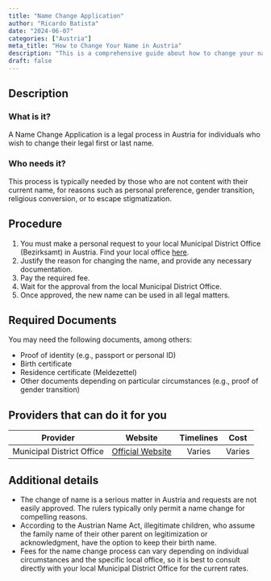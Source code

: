 ```yaml
---
title: "Name Change Application"
author: "Ricardo Batista"
date: "2024-06-07"
categories: ["Austria"]
meta_title: "How to Change Your Name in Austria"
description: "This is a comprehensive guide about how to change your name in Austria, including the detailed procedure, required documents, service providers and relevant tips."
draft: false
---
```

## Description
### What is it?
A Name Change Application is a legal process in Austria for individuals who wish to change their legal first or last name. 

### Who needs it?
This process is typically needed by those who are not content with their current name, for reasons such as personal preference, gender transition, religious conversion, or to escape stigmatization. 

## Procedure
1. You must make a personal request to your local Municipal District Office (Bezirksamt) in Austria. Find your local office [here](https://www.oesterreich.gv.at/kontakte/).
2. Justify the reason for changing the name, and provide any necessary documentation.
3. Pay the required fee.
4. Wait for the approval from the local Municipal District Office.
5. Once approved, the new name can be used in all legal matters.

## Required Documents
You may need the following documents, among others:
- Proof of identity (e.g., passport or personal ID)
- Birth certificate
- Residence certificate (Meldezettel)
- Other documents depending on particular circumstances (e.g., proof of gender transition)

## Providers that can do it for you

| Provider        |     Website     |     Timelines    |       Cost      |
| --------------- | --------------- |  :-------------: | :-------------: |
| Municipal District Office      |  [Official Website](https://www.oesterreich.gv.at/kontakte/)       |      Varies      |        Varies       |

## Additional details
- The change of name is a serious matter in Austria and requests are not easily approved. The rulers typically only permit a name change for compelling reasons.
- According to the Austrian Name Act, illegitimate children, who assume the family name of their other parent on legitimization or acknowledgment, have the option to keep their birth name.
- Fees for the name change process can vary depending on individual circumstances and the specific local office, so it is best to consult directly with your local Municipal District Office for the current rates.